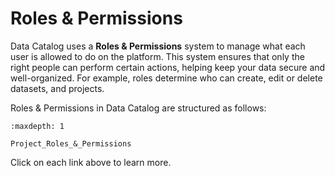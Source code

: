 # Roles & Permissions
Data Catalog uses a **Roles & Permissions** system to manage what each user is allowed to do on the platform. This system ensures that only the right people can perform certain actions, helping keep your data secure and well-organized. For example, roles determine who can create, edit or delete datasets, and projects.

Roles & Permissions in Data Catalog are structured as follows:

```{toctree}
:maxdepth: 1

Project_Roles_&_Permissions

```
Click on each link above to learn more.